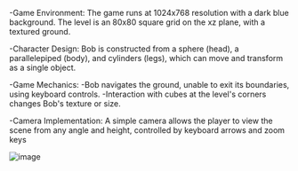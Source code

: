 -Game Environment: The game runs at 1024x768 resolution with a dark blue background. The level is an 80x80 square grid on the xz plane, with a textured ground.

-Character Design: Bob is constructed from a sphere (head), a parallelepiped (body), and cylinders (legs), which can move and transform as a single object.

-Game Mechanics: -Bob navigates the ground, unable to exit its boundaries, using keyboard controls.
                 -Interaction with cubes at the level's corners changes Bob's texture or size.
                 
-Camera Implementation: A simple camera allows the player to view the scene from any angle and height, controlled by keyboard arrows and zoom keys

![image](https://github.com/KLamaniakou/3D-Game-Unity/assets/115186022/f37c23a3-8769-4e71-ac0d-c4061605e595)
